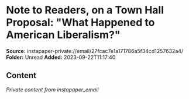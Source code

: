 # Note to Readers, on a Town Hall Proposal: "What Happened to American Liberalism?"

**Source:** instapaper-private://email/27fcac7e1a171786a5f34cd1257632a4/
**Folder:** Unread
**Added:** 2023-09-22T11:17:40




## Content
*Private content from instapaper_email*
